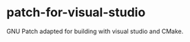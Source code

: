 patch-for-visual-studio
=======================

GNU Patch adapted for building with visual studio and CMake.